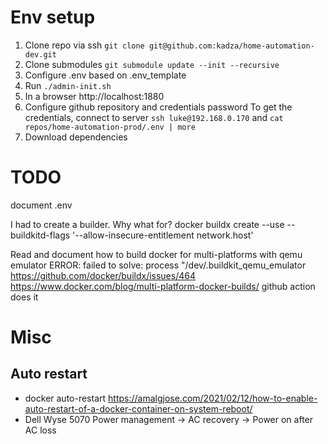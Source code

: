 # Env setup

1. Clone repo via ssh `git clone git@github.com:kadza/home-automation-dev.git`
2. Clone submodules `git submodule update --init --recursive`
3. Configure .env based on .env_template
4. Run `./admin-init.sh`
5. In a browser http://localhost:1880
6. Configure github repository and credentials password
   To get the credentials, connect to server `ssh luke@192.168.0.170` and `cat repos/home-automation-prod/.env | more`
7. Download dependencies

# TODO

document .env

I had to create a builder. Why what for?
docker buildx create --use --buildkitd-flags '--allow-insecure-entitlement network.host'

Read and document how to build docker for multi-platforms with qemu emulator
ERROR: failed to solve: process "/dev/.buildkit_qemu_emulator
https://github.com/docker/buildx/issues/464
https://www.docker.com/blog/multi-platform-docker-builds/
github action does it

# Misc

## Auto restart

- docker auto-restart https://amalgjose.com/2021/02/12/how-to-enable-auto-restart-of-a-docker-container-on-system-reboot/
- Dell Wyse 5070 Power management -> AC recovery -> Power on after AC loss

